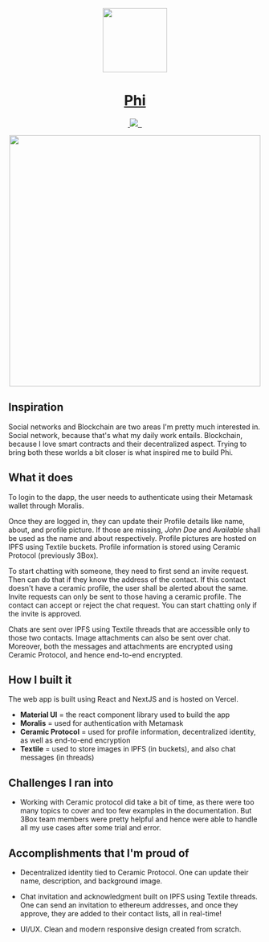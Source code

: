 <p align="center">
  <a href="https://connect-phi.vercel.app/" target="_blank">
    <img src="https://i.imgur.com/EUlj7up.png" height="128">
    <h1 align="center">Phi</h1>
  </a>
</p>

<p align="center">
  <a aria-label="GitHub Release" href="https://github.com/robin-thomas/phi/releases" target="_blank">
    <img alt="" src="https://img.shields.io/github/v/release/robin-thomas/phi?labelColor=000&sort=semver&style=for-the-badge">
  </a>
  <a aria-label="Last Modified" href="https://github.com/robin-thomas/phi/releases" target="_blank">
    <img src="https://img.shields.io/github/release-date/robin-thomas/phi?style=for-the-badge&labelColor=000&color=red">
  </a>
  <a aria-label="License" href="https://github.com/robin-thomas/phi/blob/main/LICENSE" target="_blank">
    <img alt="" src="https://img.shields.io/npm/l/next.svg?style=for-the-badge&labelColor=000">
  </a>
  <a aria-label="Join the community on GitHub" href="https://github.com/ipfs/community/discussions/717" target="_blank">
    <img alt="" src="https://img.shields.io/badge/Join%20the%20community-blueviolet.svg?style=for-the-badge&labelColor=0000&logo=github&logoWidth=20">
  </a>
</p>

<p align="center">
  <img src="https://i.imgur.com/Q3Uu0Uo.png" height="500" />
</p>

## Inspiration
Social networks and Blockchain are two areas I'm pretty much interested in. Social network, because that's what my daily work entails. Blockchain, because I love smart contracts and their decentralized aspect. Trying to bring both these worlds a bit closer is what inspired me to build Phi.

## What it does

To login to the dapp, the user needs to authenticate using their Metamask wallet through Moralis.

Once they are logged in, they can update their Profile details like name, about, and profile picture. If those are missing, *John Doe* and *Available* shall be used as the name and about respectively. Profile pictures are hosted on IPFS using Textile buckets. Profile information is stored using Ceramic Protocol (previously 3Box).

To start chatting with someone, they need to first send an invite request. Then can do that if they know the address of the contact. If this contact doesn't have a ceramic profile, the user shall be alerted about the same. Invite requests can only be sent to those having a ceramic profile. The contact can accept or reject the chat request. You can start chatting only if the invite is approved.

Chats are sent over IPFS using Textile threads that are accessible only to those two contacts. Image attachments can also be sent over chat. Moreover, both the messages and attachments are encrypted using Ceramic Protocol, and hence end-to-end encrypted.

## How I built it

The web app is built using React and NextJS and is hosted on Vercel.

* **Material UI** = the react component library used to build the app
* **Moralis** = used for authentication with Metamask
* **Ceramic Protocol** = used for profile information, decentralized identity, as well as end-to-end encryption
* **Textile** = used to store images in IPFS (in buckets), and also chat messages (in threads)

## Challenges I ran into

* Working with Ceramic protocol did take a bit of time, as there were too many topics to cover and too few examples in the documentation. But 3Box team members were pretty helpful and hence were able to handle all my use cases after some trial and error.

## Accomplishments that I'm proud of

* Decentralized identity tied to Ceramic Protocol. One can update their name, description, and background image.

* Chat invitation and acknowledgment built on IPFS using Textile threads. One can send an invitation to ethereum addresses, and once they approve, they are added to their contact lists, all in real-time!

* UI/UX. Clean and modern responsive design created from scratch.
